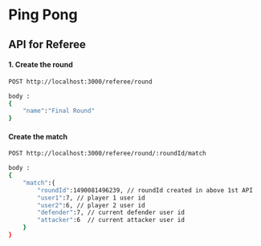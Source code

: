 # Ping Pong


## API for Referee 

#### 1. Create the round
```sh
POST http://localhost:3000/referee/round

body :
{
	"name":"Final Round"
}
```

#### Create the match
```sh
POST http://localhost:3000/referee/round/:roundId/match

body :
{
	"match":{
		"roundId":1490081496239, // roundId created in above 1st API
		"user1":7, // player 1 user id 
		"user2":6, // player 2 user id 
		"defender":7, // current defender user id 
		"attacker":6  // current attacker user id 
	}
}
```
